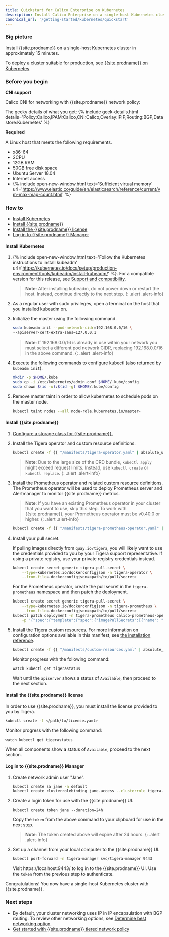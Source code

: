 ```yaml
---
title: Quickstart for Calico Enterprise on Kubernetes
description: Install Calico Enterprise on a single-host Kubernetes cluster for testing or development.
canonical_url: '/getting-started/kubernetes/quickstart'
---
```


### Big picture

Install {{site.prodname}} on a single-host Kubernetes cluster in approximately 15 minutes.

To deploy a cluster suitable for production, see [{{site.prodname}} on Kubernetes]({{site.baseurl}}/getting-started/kubernetes/).

### Before you begin

**CNI support**

Calico CNI for networking with {{site.prodname}} network policy:

The geeky details of what you get:
{% include geek-details.html details='Policy:Calico,IPAM:Calico,CNI:Calico,Overlay:IPIP,Routing:BGP,Datastore:Kubernetes' %}

**Required**

A Linux host that meets the following requirements.

- x86-64
- 2CPU
- 12GB RAM
- 50GB free disk space
- Ubuntu Server 18.04
- Internet access
- {% include open-new-window.html text='Sufficient virtual memory' url='https://www.elastic.co/guide/en/elasticsearch/reference/current/vm-max-map-count.html' %}

### How to

- [Install Kubernetes](#install-kubernetes)
- [Install {{site.prodname}}](#install-calico-enterprise)
- [Install the {{site.prodname}} license](#install-the-calico-enterprise-license)
- [Log in to {{site.prodname}} Manager](#log-in-to-calico-enterprise-manager)

#### Install Kubernetes

1. {% include open-new-window.html text='Follow the Kubernetes instructions to install kubeadm' url='https://kubernetes.io/docs/setup/production-environment/tools/kubeadm/install-kubeadm/' %}. For a compatible version for this release, see [Support and compatibility]({{site.baseurl}}/getting-started/compatibility#kubernetes-kubeadm).

   >**Note**: After installing kubeadm, do not power down or restart
   the host. Instead, continue directly to the next step.
   {: .alert .alert-info}

1. As a regular user with sudo privileges, open a terminal on the host that you installed kubeadm on.

1. Initialize the master using the following command.

   ```bash
   sudo kubeadm init --pod-network-cidr=192.168.0.0/16 \
   --apiserver-cert-extra-sans=127.0.0.1
   ```

   > **Note**: If 192.168.0.0/16 is already in use within your network you must select a different pod network
   > CIDR, replacing 192.168.0.0/16 in the above command.
   {: .alert .alert-info}

1. Execute the following commands to configure kubectl (also returned by `kubeadm init`).

   ```bash
   mkdir -p $HOME/.kube
   sudo cp -i /etc/kubernetes/admin.conf $HOME/.kube/config
   sudo chown $(id -u):$(id -g) $HOME/.kube/config
   ```

1. Remove master taint in order to allow kubernetes to schedule pods on the master node.

   ```bash
   kubectl taint nodes --all node-role.kubernetes.io/master-
   ```

#### Install {{site.prodname}}

1. [Configure a storage class for {{site.prodname}}.]({{site.baseurl}}/getting-started/create-storage)

1. Install the Tigera operator and custom resource definitions.

   ```bash
   kubectl create -f {{ "/manifests/tigera-operator.yaml" | absolute_url }}
   ```

   > **Note**: Due to the large size of the CRD bundle, `kubectl apply` might exceed request limits. Instead, use `kubectl create` or `kubectl replace`.
   {: .alert .alert-info}

1. Install the Prometheus operator and related custom resource definitions. The Prometheus operator will be used to deploy Prometheus server and Alertmanager to monitor {{site.prodname}} metrics.

   > **Note**: If you have an existing Prometheus operator in your cluster that you want to use, skip this step. To work with {{site.prodname}}, your Prometheus operator must be v0.40.0 or higher.
   {: .alert .alert-info}

   ```bash
   kubectl create -f {{ "/manifests/tigera-prometheus-operator.yaml" | absolute_url }}
   ```

1. Install your pull secret.

   If pulling images directly from `quay.io/tigera`, you will likely want to use the credentials provided to you by your Tigera support representative. If using a private registry, use your private registry credentials instead.

   ```bash
   kubectl create secret generic tigera-pull-secret \
       --type=kubernetes.io/dockerconfigjson -n tigera-operator \
       --from-file=.dockerconfigjson=<path/to/pull/secret>
   ```

   For the Prometheus operator, create the pull secret in the `tigera-prometheus` namespace and then patch the deployment.

   ```bash
   kubectl create secret generic tigera-pull-secret \
       --type=kubernetes.io/dockerconfigjson -n tigera-prometheus \
       --from-file=.dockerconfigjson=<path/to/pull/secret>
   kubectl patch deployment -n tigera-prometheus calico-prometheus-operator \
       -p '{"spec":{"template":{"spec":{"imagePullSecrets":[{"name": "tigera-pull-secret"}]}}}}'
   ```

1. Install the Tigera custom resources. For more information on configuration options available in this manifest, see [the installation reference]({{site.baseurl}}/reference/installation/api).

   ```bash
   kubectl create -f {{ "/manifests/custom-resources.yaml" | absolute_url }}
   ```

   Monitor progress with the following command:

   ```bash
   watch kubectl get tigerastatus
   ```

   Wait until the `apiserver` shows a status of `Available`, then proceed to the next section.

#### Install the {{site.prodname}} license

In order to use {{site.prodname}}, you must install the license provided to you by Tigera.

```bash
kubectl create -f </path/to/license.yaml>
```

Monitor progress with the following command:

```bash
watch kubectl get tigerastatus
```

When all components show a status of `Available`, proceed to the next section.

#### Log in to {{site.prodname}} Manager

1. Create network admin user "Jane".

   ```bash
   kubectl create sa jane -n default
   kubectl create clusterrolebinding jane-access --clusterrole tigera-network-admin --serviceaccount default:jane
   ```

1. Create a login token for use with the {{site.prodname}} UI.

   ```
   kubectl create token jane --duration=24h
   ```

   Copy the `token` from the above command to your clipboard for use in the next step.

   > **Note**: The token created above will expire after 24 hours.
   {: .alert .alert-info}

1. Set up a channel from your local computer to the {{site.prodname}} UI.

   ```bash
   kubectl port-forward -n tigera-manager svc/tigera-manager 9443
   ```

   Visit https://localhost:9443/ to log in to the {{site.prodname}} UI. Use the `token` from the previous step to authenticate.

Congratulations! You now have a single-host Kubernetes cluster with {{site.prodname}}.

### Next steps

- By default, your cluster networking uses IP in IP encapsulation with BGP routing. To review other networking options,
 see [Determine best networking option]({{site.baseurl}}/networking/determine-best-networking).
- [Get started with {{site.prodname}} tiered network policy]({{site.baseurl}}/security/tiered-policy)
